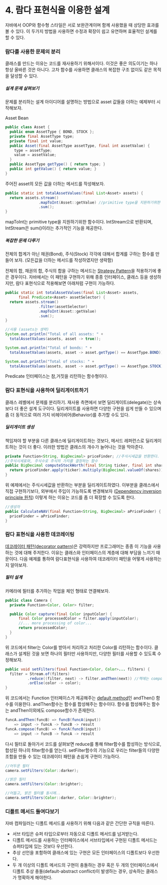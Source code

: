 # 4. 람다 표현식을 이용한 설계

자바에서 OOP와 함수형 스타일은 서로 보완관계이며 함께 사용했을 때 상당한 효과를 볼 수 있다. 이 두가지 방법을 사용하면 수정과 확장이 쉽고 유연하며 효율적인 설계를 할 수 있다.

### 람다를 사용한 문제의 분리

클래스를 만드는 이유는 코드를 재사용하기 위해서이다. 이것은 좋은 의도이기는 하나 항상 올바른 것은 아니다. 고차 함수를 사용하면 클래스의 복잡한 구조 없이도 같은 목적을 달성할 수 있다.

##### 설계 문제 살펴보기

문제를 분리하는 설계 아이디어를 설명하는 방법으로 asset 값들을 더하는 예제부터 시작해보자.

Asset Bean

```java
public class Asset {
  public enum AssetType { BOND, STOCK }; 
  private final AssetType type;
  private final int value;
  public Asset(final AssetType assetType, final int assetValue) {
    type = assetType;
    value = assetValue;
  }
  public AssetType getType() { return type; }
  public int getValue() { return value; }
}
```

주어진 asset의 모든 값을 더하는 메서드를 작성해보자.

```java
public static int totalAssetValues(final List<Asset> assets) {
  return assets.stream()
               .mapToInt(Asset::getValue) //primitive type을 지원하기위한 맵
               .sum();
}
```

mapToInt는 primitive type을 지원하기위한 함수이다. IntStream으로 반환되며, IntStream은 sum\(\)이라는 추가적인 기능을 제공한다.

##### 복잡한 문제 다루기

전체의 합계가 아닌 채권\(Bond\), 주식\(Stock\) 각각에 대해서 합계를 구하는 함수를 만들어 보자. \(모든값을 더하는 메서드를 작성하였지만 생략함\)

전체의 합, 채권의 합, 주식의 합을 구하는 메서드는 [Strategy Pattern](http://www.insford.com/wiki/Wiki.jsp?page=%EA%B0%9D%EC%B2%B4%EC%A7%80%ED%96%A5%26%EB%94%94%EC%9E%90%EC%9D%B8%ED%8C%A8%ED%84%B4#section-_EA_B0_9D_EC_B2_B4_EC_A7_80_ED_96_A5_26_EB_94_94_EC_9E_90_EC_9D_B8_ED_8C_A8_ED_84_B4-StrategyPattern)을 적용하기에 좋은 경우이다. 자바에서는 이 패턴을 구현하기 위해 종종 인터페이스, 클래스 등을 생성하지만, 람다 표현식으로 적용해보면 아래처럼 구현이 가능하다.

```java
public static int totalAssetValues(final List<Asset> assets,
      final Predicate<Asset> assetSelector) {
  return assets.stream()
               .filter(assetSelector)
               .mapToInt(Asset::getValue)
               .sum();
}

//사용 (assets는 생략)
System.out.println("Total of all assets: " + 
  totalAssetValues(assets, asset -> true));

System.out.println("Total of bonds: " + 
  totalAssetValues(assets, asset -> asset.getType() == AssetType.BOND));

System.out.println("Total of stocks: " + 
  totalAssetValues(assets, asset -> asset.getType() == AssetType.STOCK));
```

Predicate 인터페이스는 참,거짓을 리턴하는 함수형이다.

### 람다 표현식을 사용하여 딜리게이트하기

클래스 레벨에서 문제를 분리하기. 재사용 측면에서 보면 딜리게이트\(delegate\)는 상속보다 더 좋은 설계 도구이다. 딜리게이트를 사용하면 다양한 구현을 쉽게 만들 수 있으며 좀 더 동적으로 여러 가지 비헤이비어\(Behavior\)를 추가할 수도 있다.

##### 딜리게이트 생성

책임져야 할 부분을 다른 클래스에 딜리게이트하는 것보다, 메서드 레퍼런스로 딜리게이트하는 것이 더 좋다. 이러한 방법은 클래스의 개수가 늘어나는 것을 막아준다.

```java
private Function<String, BigDecimal> priceFinder; //주식시세값을 반환한다.
//주식시세표와, 주식수로 주식의 가치를 결정하는 함수
public BigDecimal computeStockWorth(final String ticker, final int shares) {
  return priceFinder.apply(ticker).multiply(BigDecimal.valueOf(shares));
}
```

위 예제에서는 주식시세값을 반환하는 부분을 딜리게이트하였다. 이부분을 클래스에서 직접 구현하기보다, 외부에서 주입이 가능하도록 변경해보자 \([Dependency inversion principle 원칙](http://www.insford.com/wiki/Wiki.jsp?page=%EA%B0%9D%EC%B2%B4%EC%A7%80%ED%96%A5%26%EB%94%94%EC%9E%90%EC%9D%B8%ED%8C%A8%ED%84%B4#section-_EA_B0_9D_EC_B2_B4_EC_A7_80_ED_96_A5_26_EB_94_94_EC_9E_90_EC_9D_B8_ED_8C_A8_ED_84_B4-_EC_9D_98_EC_A1_B4_EA_B4_80_EA_B3_84_EC_97_AD_EC_A0_84_EC_9B_90_EC_B9_99DIPDependencyInversionPrinciple)\) 이렇게 하는 이유는 코드를 좀 더 확장할 수 있도록 한다.

```java
//생성자
public CalculateNAV(final Function<String, BigDecimal> aPriceFinder) {
  priceFinder = aPriceFinder;
}
```

### 람다 표현식을 사용한 데코레이팅

[데코레이터 패턴\(decorator pattern\)](http://insford.com/wiki/Wiki.jsp?page=%EA%B0%9D%EC%B2%B4%EC%A7%80%ED%96%A5%26%EB%94%94%EC%9E%90%EC%9D%B8%ED%8C%A8%ED%84%B4#section-_EA_B0_9D_EC_B2_B4_EC_A7_80_ED_96_A5_26_EB_94_94_EC_9E_90_EC_9D_B8_ED_8C_A8_ED_84_B4-DecoratorPattern)은 강력하지만 프로그래머는 종종 이 기능을 사용하는 것에 대해 주저한다. 이유는 클래스와 인터페이스의 계층에 대해 부담을 느끼기 때문이다.  다음 예제를 통하여 람다표현식을 사용하여 데코레이터 패턴을 어떻게 사용하는지 알아보자.

##### 필터 설계

카메라에 필터를 추가하는 작업을 체인 형태로 연결해보자.

```java
public class Camera {  
  private Function<Color, Color> filter;

  public Color capture(final Color inputColor) {
      final Color processedColor = filter.apply(inputColor);
      //... more processing of color...
      return processedColor;
  }
}
```

위 코드에서 filter는 Color를 받아서 처리하고 처리한 Color를 리턴하는 함수이다. 클래스가 설계된 것을 보면 하나의 필터만 사용하지만, 다양한 필터를 사용할 수 있도록 수정해보자.

```java
public void setFilters(final Function<Color, Color>... filters) {
  filter = Stream.of(filters)
          .reduce((filter, next) -> filter.andThen(next)) //책에는 compose로 작성되었는데, 잘못나온것 같음...
          .orElse(color -> color);
}
```

위 코드에서는 Function 인터페이스가 제공해주는 [default method](https://docs.oracle.com/javase/tutorial/java/IandI/defaultmethods.html)인 andThen\(\) 함수를 이용한다. andThen함수는 함수를 합성해주는 함수이다. 함수를 합성해주는 함수는 andThen이외에도 compose함수가 존재한다.

```java
funcA.andThen(funcB) => funcB(funcA(input))
    => input -> funcA -> funcB -> result
funcA.compose(funcB) => funcA(funcB(input))
    => input -> funcB -> funcA -> result
```

다시 필터로 돌아가서 코드를 살펴보면 reduce를 통해 filter함수를 합성하는 방식으로, 합성된 하나의 filter함수를 얻는다. setFilter함수의 기능으로 우리는 filter들의 다양한 조합을 만들 수 있는 데코레이터 패턴을 손쉽게 구현이 가능하다.

```java
//어두운 필터
camera.setFilters(Color::darker);

//밝은 필터
camera.setFilters(Color::brighter);

//어둡고, 밝은 필터를 동시에..
camera.setFilters(Color::darker, Color::brighter);
```

### 디폴트 메서드 들여다보기

자바 컴파일러는 디폴트 메서드를 사용하기 위해 다음과 같은 간단한 규칙을 따른다.

* 서브 타입은 슈퍼 타입으로부터 자동으로 디폴트 메서드를 넘겨받는다.
* 디폴트 메서드를 사용하는 인터페이스에서 서브타입에서 구현된 디폴트 메서드는 슈퍼타입에 있는 것보다 우선한다.
* 추상 선언을 포함하여 클래스에 있는 구현은 모든 인터페이스의 디폴트보다 우선한다.
* 두 개 이상의 디폴트 메서드의 구현이 충돌하는 경우 혹은 두 개의 인터페이스에서 디폴트 추상 충돌\(default-abstract conflict\)이 발생하는 경우, 상속하는 클래스가 명확하게 해야한다.











